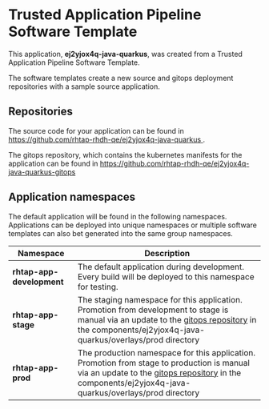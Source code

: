 # Trusted Application Pipeline Software Template

This application, **ej2yjox4q-java-quarkus**, was created from a Trusted Application Pipeline Software Template.

The software templates create a new source and gitops deployment repositories with a sample source application. 

## Repositories

The source code for your application can be found in [https://github.com/rhtap-rhdh-qe/ej2yjox4q-java-quarkus ](https://github.com/rhtap-rhdh-qe/ej2yjox4q-java-quarkus ).
 
The gitops repository, which contains the kubernetes manifests for the application can be found in 
[https://github.com/rhtap-rhdh-qe/ej2yjox4q-java-quarkus-gitops ](https://github.com/rhtap-rhdh-qe/ej2yjox4q-java-quarkus-gitops ) 

## Application namespaces 

The default application will be found in the following namespaces. Applications can be deployed into unique namespaces or multiple software templates can also bet generated into the same group namespaces.  

|  Namespace   |  Description   |  
| -------- | -------- |   
| **rhtap-app-development** | The default application during development. Every build will be deployed to this namespace for testing. | 
| **rhtap-app-stage** | The staging namespace for this application. Promotion from development to stage is manual via an update to the [gitops repository](https://github.com/rhtap-rhdh-qe/ej2yjox4q-java-quarkus-gitops ) in the components/ej2yjox4q-java-quarkus/overlays/prod directory |  
| **rhtap-app-prod** | The production namespace for this application. Promotion from stage to production is manual via an update to the [gitops repository](https://github.com/rhtap-rhdh-qe/ej2yjox4q-java-quarkus-gitops ) in the components/ej2yjox4q-java-quarkus/overlays/prod directory | 